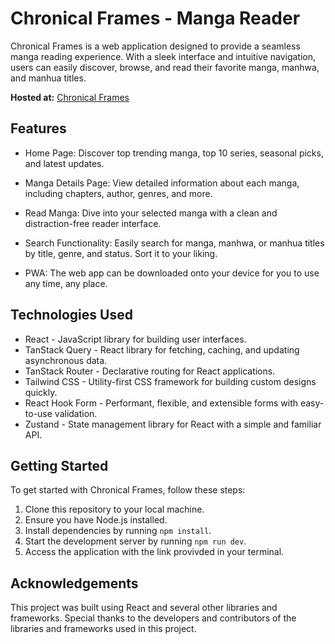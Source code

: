 # Chronical Frames - Manga Reader
Chronical Frames is a web application designed to provide a seamless manga reading experience. 
With a sleek interface and intuitive navigation, users can easily discover, browse, and read their favorite manga, manhwa, and manhua titles.

**Hosted at:** [Chronical Frames](https://chronical-frames.web.app)

## Features
- Home Page:
Discover top trending manga, top 10 series, seasonal picks, and latest updates.

- Manga Details Page:
View detailed information about each manga, including chapters, author, genres, and more.

- Read Manga:
Dive into your selected manga with a clean and distraction-free reader interface.

- Search Functionality:
Easily search for manga, manhwa, or manhua titles by title, genre, and status. Sort it to your liking.

- PWA:
The web app can be downloaded onto your device for you to use any time, any place.

## Technologies Used
- React - JavaScript library for building user interfaces.
- TanStack Query - React library for fetching, caching, and updating asynchronous data.
- TanStack Router - Declarative routing for React applications.
- Tailwind CSS - Utility-first CSS framework for building custom designs quickly.
- React Hook Form - Performant, flexible, and extensible forms with easy-to-use validation.
- Zustand - State management library for React with a simple and familiar API.

## Getting Started
To get started with Chronical Frames, follow these steps:

1. Clone this repository to your local machine.
2. Ensure you have Node.js installed.
3. Install dependencies by running `npm install`.
4. Start the development server by running `npm run dev`.
5. Access the application with the link provivded in your terminal.

## Acknowledgements
This project was built using React and several other libraries and frameworks.
Special thanks to the developers and contributors of the libraries and frameworks used in this project.
